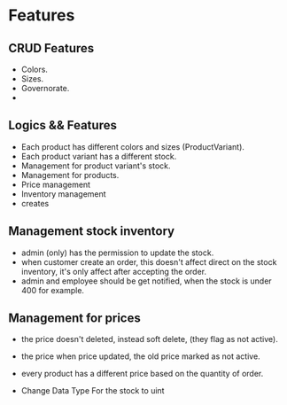 # Features

## CRUD Features

- Colors.
- Sizes.
- Governorate.
-

## Logics && Features

- Each product has different colors and sizes (ProductVariant).
- Each product variant has a different stock.
- Management for product variant's stock.
- Management for products.
- Price management
- Inventory management
- creates

## Management stock inventory

- admin (only) has the permission to update the stock.
- when customer create an order, this doesn't affect direct on the stock inventory, it's only affect after accepting the order.
- admin and employee should be get notified, when the stock is under 400 for example.

## Management for prices

- the price doesn't deleted, instead soft delete, (they flag as not active).
- the price when price updated, the old price marked as not active.
- every product has a different price based on the quantity of order.

    

- Change Data Type For the stock to uint